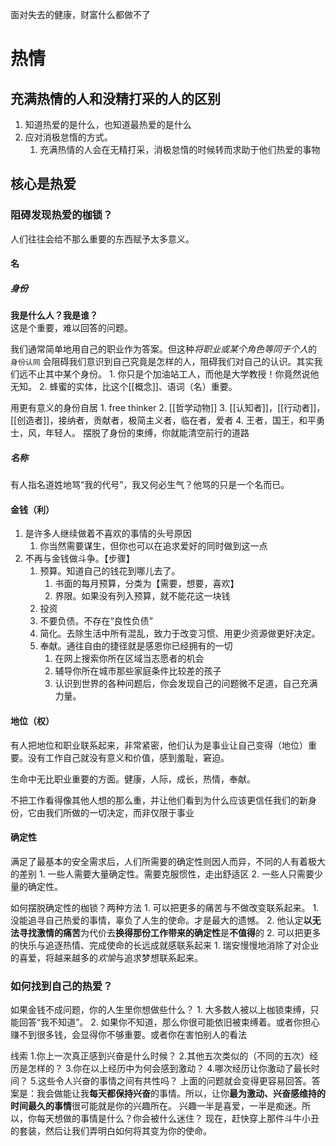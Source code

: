 面对失去的健康，财富什么都做不了
# 热情
## 充满热情的人和没精打采的人的区别
1. 知道热爱的是什么，也知道最热爱的是什么
2. 应对消极怠惰的方式。
	1. 充满热情的人会在无精打采，消极怠惰的时候转而求助于他们热爱的事物
## 核心是热爱
### 阻碍发现热爱的枷锁？
人们往往会给不那么重要的东西赋予太多意义。
#### 名
##### 身份
**我是什么人？我是谁？**  
这是个重要，难以回答的问题。

我们通常简单地用自己的职业作为答案。但这种*将职业或某个角色等同于个人*的 `身份认同` 会阻碍我们意识到自己究竟是怎样的人，阻碍我们对自己的认识。其实我们远不止其中某个身份。
	1. 你只是个加油站工人，而他是大学教授！你竟然说他无知。
	2. 蜂蜜的实体，比这个[[概念]]、语词（名）重要。

用更有意义的身份自居
	1. free thinker
	2. [[哲学动物]] 
	3. [[认知者]]，[[行动者]]，[[创造者]]，接纳者，贡献者，极简主义者，临在者，爱者
	4. 王者，国王，和平勇士，风，年轻人。
摆脱了身份的束缚，你就能清空前行的道路
##### 名称
有人指名道姓地骂“我的代号”，我又何必生气？他骂的只是一个名而已。
#### 金钱（利）
1. 是许多人继续做着不喜欢的事情的头号原因
	1. 你当然需要谋生，但你也可以在追求爱好的同时做到这一点
2. 不再与金钱做斗争。【步骤】
	1. 预算。知道自己的钱花到哪儿去了。
		1. 书面的每月预算，分类为【需要，想要，喜欢】
		2. 界限。如果没有列入预算，就不能花这一块钱
	2. 投资
	3. 不要负债。不存在“良性负债”
	4. 简化。去除生活中所有混乱，致力于改变习惯、用更少资源做更好决定。
	5. 奉献。通往自由的捷径就是感恩你已经拥有的一切
		1. 在网上搜索你所在区域当志愿者的机会
		2. 辅导你所在城市那些家庭条件比较差的孩子
		3. 认识到世界的各种问题后，你会发现自己的问题微不足道，自己充满力量。
#### 地位（权）
有人把地位和职业联系起来，非常紧密，他们认为是事业让自己变得（地位）重要。没有工作自己就没有意义和价值，感到羞耻，窘迫。

生命中无比职业重要的方面。健康，人际，成长，热情，奉献。

不把工作看得像其他人想的那么重，并让他们看到为什么应该更信任我们的新身份，它由我们所做的一切决定，而非仅限于事业
#### 确定性
满足了最基本的安全需求后，人们所需要的确定性则因人而异，不同的人有着极大的差别
	1. 一些人需要大量确定性。需要克服惯性，走出舒适区
	2. 一些人只需要少量的确定性。

如何摆脱确定性的枷锁？两种方法
	1. 可以把更多的痛苦与不做改变联系起来。
		1. 没能追寻自己热爱的事情，辜负了人生的使命。才是最大的遗憾。
		2. 他认定**以无法寻找激情的痛苦**为代价去**换得那份工作带来的确定性**是**不值得**的
	2. 可以把更多的快乐与追逐热情、完成使命的长远成就感联系起来
		1. 瑞安慢慢地消除了对企业的喜爱，将越来越多的*欢愉*与追求梦想联系起来。
### 如何找到自己的热爱？
如果金钱不成问题，你的人生里你想做些什么？
	1. 大多数人被以上枷锁束缚，只能回答“我不知道”。
	2. 如果你不知道，那么你很可能依旧被束缚着。或者你担心赚不到很多钱，会显得你不够重要。或者你在害怕别人的看法

线索
	1.你上一次真正感到兴奋是什么时候？
	2.其他五次类似的（不同的五次）经历是怎样的？
	3.你在以上经历中为何会感到激动？
	4.哪次经历让你激动了最长时间？
	5.这些令人兴奋的事情之间有共性吗？
上面的问题就会变得更容易回答。答案是：我会做能让我**每天都保持兴奋**的事情。所以，让你**最为激动、兴奋感维持的时间最久的事情**很可能就是你的兴趣所在。
兴趣一半是喜爱，一半是痴迷。所以，你每天想做的事情是什么？你会被什么迷住？
现在，赶快穿上那件斗牛小丑的套装，然后让我们弄明白如何将其变为你的使命。